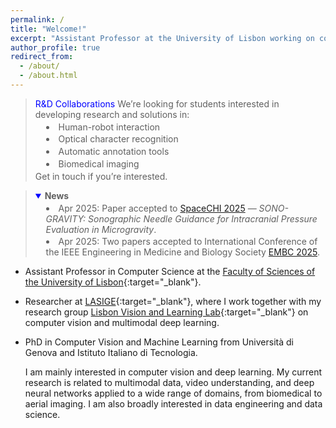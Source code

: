 ```yaml
---
permalink: /
title: "Welcome!"
excerpt: "Assistant Professor at the University of Lisbon working on computer vision and deep learning."
author_profile: true
redirect_from:
  - /about/
  - /about.html
---
```


<blockquote class="compact-block">
  <p ><span style="color:blue">R&amp;D Collaborations</span>
  We’re looking for students interested in developing research and solutions in:</p>
  <ul>
    <li>Human-robot interaction </li>
    <li>Optical character recognition</li>
    <li>Automatic annotation tools</li>
    <li>Biomedical imaging</li>
  </ul>
  <p>Get in touch if you’re interested.</p>
</blockquote>

<blockquote>
  <details open class="compact-block">
    <summary><strong>News</strong></summary>
    <ul>
      <li>Apr 2025: Paper accepted to <a href="https://spacechi.media.mit.edu/">SpaceCHI 2025</a> — <em>SONO-GRAVITY: Sonographic Needle Guidance for Intracranial Pressure Evaluation in Microgravity</em>.</li>
      <li>Apr 2025: Two papers accepted to International Conference of the IEEE Engineering in Medicine and Biology Society <a href="https://embc.embs.org/2025/">EMBC 2025</a>.</li>
    </ul>
  </details>
</blockquote>

<style>
.compact-block p {
  margin: 0.2em 0;
}

.compact-block ul {
  margin: 0.2em 0 0.2em 1.2em;
  padding: 0;
  list-style-position: inside;
}

.compact-block li {
  margin-bottom: 0.2em;
}

summary {
  cursor: pointer;
}

summary::marker {
  color: blue;
}
</style>

- Assistant Professor in Computer Science at the [Faculty of Sciences of the University of Lisbon](https://ciencias.ulisboa.pt/pt/di){:target="\_blank"}.
- Researcher at [LASIGE](https://www.lasige.pt){:target="\_blank"}, where I work together with my research group [Lisbon Vision and Learning Lab](https://twitter.com/LxViL_Lab/){:target="\_blank"} on computer vision and multimodal deep learning.
- PhD in Computer Vision and Machine Learning from Università di Genova and Istituto Italiano di Tecnologia.

  I am mainly interested in computer vision and deep learning.
  My current research is related to multimodal data, video understanding, and deep neural networks applied to a wide range of domains, from biomedical to aerial imaging.
  I am also broadly interested in data engineering and data science.
  <!-- + Keywords: computer vision, deep learning, video understanding, multimodal data, biomedical imaging, aerial imaging. -->
